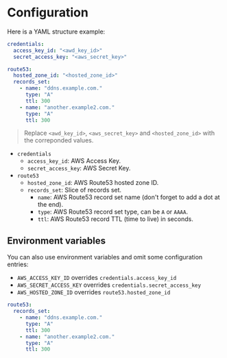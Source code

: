 # Configuration

Here is a YAML structure example:

```yml
credentials:
  access_key_id: "<awd_key_id>"
  secret_access_key: "<aws_secret_key>"

route53:
  hosted_zone_id: "<hosted_zone_id>"
  records_set:
    - name: "ddns.example.com."
      type: "A"
      ttl: 300
    - name: "another.example2.com."
      type: "A"
      ttl: 300
```

> Replace `<awd_key_id>`, `<aws_secret_key>` and `<hosted_zone_id>` with the correponded values.

* `credentials`
  * `access_key_id`: AWS Access Key.
  * `secret_access_key`: AWS Secret Key.
* `route53`
  * `hosted_zone_id`: AWS Route53 hosted zone ID.
  * `records_set`: Slice of records set.
    * `name`: AWS Route53 record set name (don't forget to add a dot at the end).
    * `type`: AWS Route53 record set type, can be `A` or `AAAA`.
    * `ttl`: AWS Route53 record TTL (time to live) in seconds.

## Environment variables

You can also use environment variables and omit some configuration entries:

* `AWS_ACCESS_KEY_ID` overrides `credentials.access_key_id`
* `AWS_SECRET_ACCESS_KEY` overrides `credentials.secret_access_key`
* `AWS_HOSTED_ZONE_ID` overrides `route53.hosted_zone_id`

```yml
route53:
  records_set:
    - name: "ddns.example.com."
      type: "A"
      ttl: 300
    - name: "another.example2.com."
      type: "A"
      ttl: 300
```
